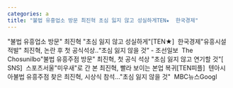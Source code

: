 ```yaml
---
categories: a
title: "불법 유흥업소 방문 최진혁 초심 잃지 않고 성실하게TEN★  한국경제"
---
```

"불법 유흥업소 방문" 최진혁 "초심 잃지 않고 성실하게"[TEN★]&nbsp;&nbsp;한국경제"유흥시설 적발" 최진혁, 논란 후 첫 공식석상..“초심 잃지 않을 것” - 조선일보&nbsp;&nbsp;The Chosunilbo"불법 유흥주점 방문" 최진혁, 첫 공식 석상 "초심 잃지 않고 연기할 것"[ SNS]&nbsp;&nbsp;스포츠서울"미우새"로 간 본 최진혁, 빨라 보이는 본업 복귀[TEN피플]&nbsp;&nbsp;텐아시아불법 유흥주점 찾은 최진혁, 시상식 참석…"초심 잃지 않을 것"&nbsp;&nbsp;MBC뉴스Googl